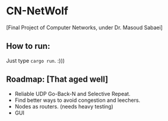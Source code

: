 # CN-NetWolf

[Final Project of Computer Networks, under Dr. Masoud Sabaei]

## How to run:
Just type `cargo run`. :)))

## Roadmap: [That aged well]
* Reliable UDP Go-Back-N and Selective Repeat.
* Find better ways to avoid congestion and leechers.
* Nodes as routers. (needs heavy testing)
* GUI

